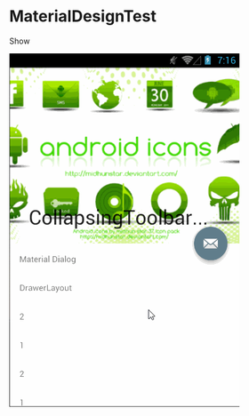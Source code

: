 # MaterialDesignTest

Show

![img](https://github.com/103style/MaterialDesignTest/blob/master/Gif/show.gif)

